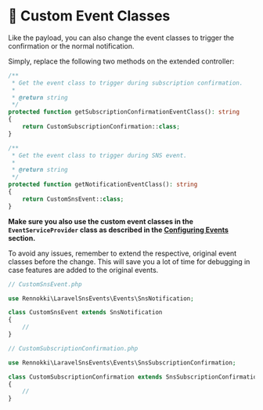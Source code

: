 # 🤿 Custom Event Classes

Like the payload, you can also change the event classes to trigger the confirmation or the normal notification.

Simply, replace the following two methods on the extended controller:

```php
/**
 * Get the event class to trigger during subscription confirmation.
 *
 * @return string
 */
protected function getSubscriptionConfirmationEventClass(): string
{
    return CustomSubscriptionConfirmation::class;
}

/**
 * Get the event class to trigger during SNS event.
 *
 * @return string
 */
protected function getNotificationEventClass(): string
{
    return CustomSnsEvent::class;
}
```

&#x20;**Make sure you also use the custom event classes in the `EventServiceProvider` class as described in the **[**Configuring Events**](../getting-started/configuring-events.md)** section.**

To avoid any issues, remember to extend the respective, original event classes before the change. This will save you a lot of time for debugging in case features are added to the original events.

```php
// CustomSnsEvent.php

use Rennokki\LaravelSnsEvents\Events\SnsNotification;

class CustomSnsEvent extends SnsNotification
{
    //
}
```

```php
// CustomSubscriptionConfirmation.php

use Rennokki\LaravelSnsEvents\Events\SnsSubscriptionConfirmation;

class CustomSubscriptionConfirmation extends SnsSubscriptionConfirmation
{
    //
}
```
